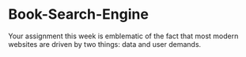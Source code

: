 # Book-Search-Engine
Your assignment this week is emblematic of the fact that most modern websites are driven by two things: data and user demands.
